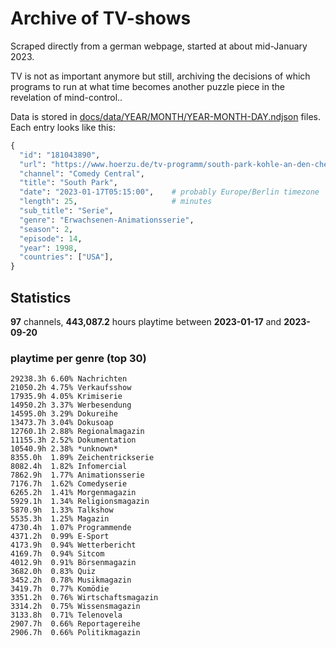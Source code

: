 # Archive of TV-shows

Scraped directly from a german webpage, started at about mid-January 2023.

TV is not as important anymore but still, archiving the decisions of which programs to run at what time
becomes another puzzle piece in the revelation of mind-control.. 

Data is stored in [docs/data/YEAR/MONTH/YEAR-MONTH-DAY.ndjson](docs/data/) files. 
Each entry looks like this:

```python
{
  "id": "181043890", 
  "url": "https://www.hoerzu.de/tv-programm/south-park-kohle-an-den-chefkoch/bid_181043890/", 
  "channel": "Comedy Central", 
  "title": "South Park", 
  "date": "2023-01-17T05:15:00",    # probably Europe/Berlin timezone 
  "length": 25,                     # minutes 
  "sub_title": "Serie", 
  "genre": "Erwachsenen-Animationsserie", 
  "season": 2, 
  "episode": 14, 
  "year": 1998, 
  "countries": ["USA"],
}
```

## Statistics

**97** channels, **443,087.2** hours playtime between **2023-01-17** and **2023-09-20**


### playtime per genre (top 30)

    29238.3h 6.60% Nachrichten
    21050.2h 4.75% Verkaufsshow
    17935.9h 4.05% Krimiserie
    14950.2h 3.37% Werbesendung
    14595.0h 3.29% Dokureihe
    13473.7h 3.04% Dokusoap
    12760.1h 2.88% Regionalmagazin
    11155.3h 2.52% Dokumentation
    10540.9h 2.38% *unknown*
    8355.0h  1.89% Zeichentrickserie
    8082.4h  1.82% Infomercial
    7862.9h  1.77% Animationsserie
    7176.7h  1.62% Comedyserie
    6265.2h  1.41% Morgenmagazin
    5929.1h  1.34% Religionsmagazin
    5870.9h  1.33% Talkshow
    5535.3h  1.25% Magazin
    4730.4h  1.07% Programmende
    4371.2h  0.99% E-Sport
    4173.9h  0.94% Wetterbericht
    4169.7h  0.94% Sitcom
    4012.9h  0.91% Börsenmagazin
    3682.0h  0.83% Quiz
    3452.2h  0.78% Musikmagazin
    3419.7h  0.77% Komödie
    3351.2h  0.76% Wirtschaftsmagazin
    3314.2h  0.75% Wissensmagazin
    3133.8h  0.71% Telenovela
    2907.7h  0.66% Reportagereihe
    2906.7h  0.66% Politikmagazin
